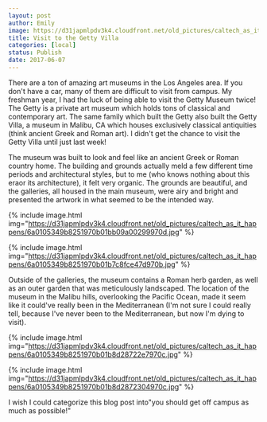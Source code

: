 ```yaml
---
layout: post
author: Emily
image: https://d31japmlpdv3k4.cloudfront.net/old_pictures/caltech_as_it_happens/6a0105349b8251970b01b7c8fce475970b.jpg
title: Visit to the Getty Villa
categories: [local]
status: Publish
date: 2017-06-07
---
```



There are a ton of amazing art museums in the Los Angeles area. If you don't have a car, many of them are difficult to visit from campus. My freshman year, I had the luck of being able to visit the Getty Museum twice! The Getty is a private art museum which holds tons of classical and contemporary art. The same family which built the Getty also built the Getty Villa, a museum in Malibu, CA which houses exclusively classical antiquities (think ancient Greek and Roman art). I didn't get the chance to visit the Getty Villa until just last week!

The museum was built to look and feel like an ancient Greek or Roman country home. The building and grounds actually meld a few different time periods and architectural styles, but to me (who knows nothing about this eraor its architecture), it felt very organic. The grounds are beautiful, and the galleries, all housed in the main museum, were airy and bright and presented the artwork in what seemed to be the intended way.


{% include image.html img="https://d31japmlpdv3k4.cloudfront.net/old_pictures/caltech_as_it_happens/6a0105349b8251970b01bb09a00299970d.jpg" %}


{% include image.html img="https://d31japmlpdv3k4.cloudfront.net/old_pictures/caltech_as_it_happens/6a0105349b8251970b01b7c8fce47d970b.jpg" %}

Outside of the galleries, the museum contains a Roman herb garden, as well as an outer garden that was meticulously landscaped. The location of the museum in the Malibu hills, overlooking the Pacific Ocean, made it seem like it could've really been in the Mediterranean (I'm not sure I could really tell, because I've never been to the Mediterranean, but now I'm dying to visit).


{% include image.html img="https://d31japmlpdv3k4.cloudfront.net/old_pictures/caltech_as_it_happens/6a0105349b8251970b01b8d28722e7970c.jpg" %}


{% include image.html img="https://d31japmlpdv3k4.cloudfront.net/old_pictures/caltech_as_it_happens/6a0105349b8251970b01b8d2872304970c.jpg" %}

I wish I could categorize this blog post into"you should get off campus as much as possible!"
